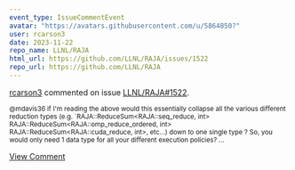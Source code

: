```yaml
---
event_type: IssueCommentEvent
avatar: "https://avatars.githubusercontent.com/u/5864850?"
user: rcarson3
date: 2023-11-22
repo_name: LLNL/RAJA
html_url: https://github.com/LLNL/RAJA/issues/1522
repo_url: https://github.com/LLNL/RAJA
---
```


<a href='https://github.com/rcarson3' target='_blank'>rcarson3</a> commented on issue <a href='https://github.com/LLNL/RAJA/issues/1522' target='_blank'>LLNL/RAJA#1522</a>.

<small>@mdavis36 if I'm reading the above would this essentially collapse all the various different reduction types (e.g. `RAJA::ReduceSum<RAJA::seq_reduce, int> RAJA::ReduceSum<RAJA::omp_reduce_ordered, int> RAJA::ReduceSum<RAJA::cuda_reduce, int>, etc...) down to one single type ? So, you would only need 1 data type for all your different execution policies? ...</small>

<a href='https://github.com/LLNL/RAJA/issues/1522' target='_blank'>View Comment</a>